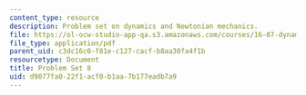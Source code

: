 ```yaml
---
content_type: resource
description: Problem set on dynamics and Newtonian mechanics.
file: https://ol-ocw-studio-app-qa.s3.amazonaws.com/courses/16-07-dynamics-fall-2009/d9077fa022f1acf0b1aa7b177eadb7a9_MIT16_07F09_hw08.pdf
file_type: application/pdf
parent_uid: c3dc16c0-f81e-c127-cacf-b8aa30fa4f1b
resourcetype: Document
title: Problem Set 8
uid: d9077fa0-22f1-acf0-b1aa-7b177eadb7a9
---
```

